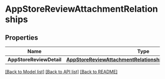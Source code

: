 # AppStoreReviewAttachmentRelationships

## Properties

Name | Type | Description | Notes
------------ | ------------- | ------------- | -------------
**AppStoreReviewDetail** | [**AppStoreReviewAttachmentRelationshipsAppStoreReviewDetail**](AppStoreReviewAttachment_relationships_appStoreReviewDetail.md) |  | [optional] 

[[Back to Model list]](../README.md#documentation-for-models) [[Back to API list]](../README.md#documentation-for-api-endpoints) [[Back to README]](../README.md)


